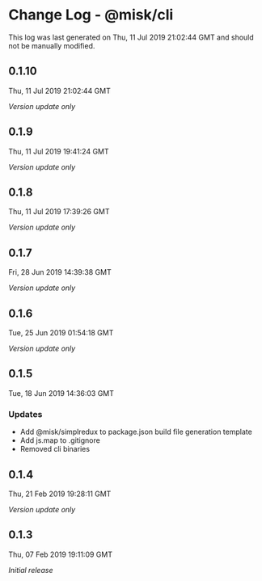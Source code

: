 # Change Log - @misk/cli

This log was last generated on Thu, 11 Jul 2019 21:02:44 GMT and should not be manually modified.

## 0.1.10
Thu, 11 Jul 2019 21:02:44 GMT

*Version update only*

## 0.1.9
Thu, 11 Jul 2019 19:41:24 GMT

*Version update only*

## 0.1.8
Thu, 11 Jul 2019 17:39:26 GMT

*Version update only*

## 0.1.7
Fri, 28 Jun 2019 14:39:38 GMT

*Version update only*

## 0.1.6
Tue, 25 Jun 2019 01:54:18 GMT

*Version update only*

## 0.1.5
Tue, 18 Jun 2019 14:36:03 GMT

### Updates

- Add @misk/simplredux to package.json build file generation template
- Add js.map to .gitignore
- Removed cli binaries

## 0.1.4
Thu, 21 Feb 2019 19:28:11 GMT

*Version update only*

## 0.1.3
Thu, 07 Feb 2019 19:11:09 GMT

*Initial release*

